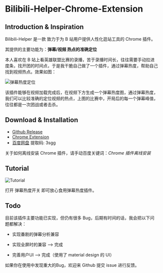 # Bilibili-Helper-Chrome-Extension

## Introduction & Inspiration

Bilibili-Helper 是一款 致力于为 B 站用户提供人性化逛站工具的 Chrome 插件。

其提供的主要功能为：**弹幕/视频 热点的准确定位**

本人喜欢在 B 站上看英雄联盟比赛的录播，苦于录播时间长，往往需要手动拉进度条，找开团的时间点，于是我干脆自己做了一个插件，通过弹幕热度，帮助自己找到视频热点。效果如图：

![弹幕热度定位](https://wansho-blog-pic.oss-cn-beijing.aliyuncs.com/bilibili-helper/%E5%BC%B9%E5%B9%95%E7%83%AD%E5%BA%A6%E5%AE%9A%E4%BD%8D.jpg)

该插件能够在视频加载完成后，在视频下方生成一个弹幕热度图，通过弹幕热度，我们可以比较准确的定位视频的热点，上图的比赛中，开局后的每一个弹幕峰值，往往都是一次团战或者击杀。

## Download & Installation

* [Github Release](https://github.com/wansho/bilibili-helper-chrome-extension/releases)
* [Chrome Extension](https://chrome.google.com/webstore/detail/bilibili-helper/hdppmpnmokdiaabkhgnooeimhmbahdkm?hl=zh-CN&gl=CN)
* [百度网盘](https://pan.baidu.com/s/14uFFnoBGUITDbLWjDOqc-A)  提取码: 3sgg

关于如何离线安装 Chrome 插件，请手动百度关键词：*Chrome 插件离线安装*

## Tutorial

![Tutorial](https://wansho-blog-pic.oss-cn-beijing.aliyuncs.com/bilibili-helper/tutorial.jpg)

打开 弹幕热度开关 即可放心食用弹幕热度插件。

## Todo

目前该插件主要功能已实现，但仍有很多 Bug，后期有时间的话，我会把以下问题都解决：

* 实现番剧的弹幕分析兼容

* 实现全屏时的兼容 —> 完成
* 完善用户UI —> 完成（使用了 material design 的 UI）

如果你在使用中发现重大的Bug，欢迎来 Github 提交 issue 进行反馈。

